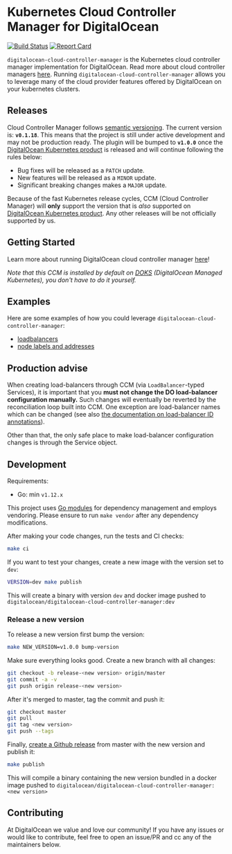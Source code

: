 # Kubernetes Cloud Controller Manager for DigitalOcean

[![Build Status](https://travis-ci.org/digitalocean/digitalocean-cloud-controller-manager.svg?branch=master)](https://travis-ci.org/digitalocean/digitalocean-cloud-controller-manager) [![Report Card](https://goreportcard.com/badge/github.com/digitalocean/digitalocean-cloud-controller-manager)](https://goreportcard.com/report/github.com/digitalocean/digitalocean-cloud-controller-manager)

`digitalocean-cloud-controller-manager` is the Kubernetes cloud controller manager implementation for DigitalOcean. Read more about cloud controller managers [here](https://kubernetes.io/docs/tasks/administer-cluster/running-cloud-controller/). Running `digitalocean-cloud-controller-manager` allows you to leverage many of the cloud provider features offered by DigitalOcean on your kubernetes clusters.

## Releases

Cloud Controller Manager follows [semantic versioning](https://semver.org/).
The current version is: **`v0.1.18`**. This means that the project is still
under active development and may not be production ready. The plugin will be
bumped to **`v1.0.0`** once the [DigitalOcean Kubernetes
product](https://www.digitalocean.com/products/kubernetes/) is released and
will continue following the rules below:

* Bug fixes will be released as a `PATCH` update.
* New features will be released as a `MINOR` update.
* Significant breaking changes makes a `MAJOR` update.

Because of the fast Kubernetes release cycles, CCM (Cloud Controller Manager)
will **only** support the version that is _also_ supported on [DigitalOcean Kubernetes
product](https://www.digitalocean.com/products/kubernetes/). Any other releases
will be not officially supported by us.

## Getting Started

Learn more about running DigitalOcean cloud controller manager [here](docs/getting-started.md)!

_Note that this CCM is installed by default on [DOKS](https://www.digitalocean.com/products/kubernetes/) (DigitalOcean Managed Kubernetes), you don't have to do it yourself._

## Examples

Here are some examples of how you could leverage `digitalocean-cloud-controller-manager`:

* [loadbalancers](docs/controllers/services/examples/)
* [node labels and addresses](docs/controllers/node/examples/)

## Production advise

When creating load-balancers through CCM (via `LoadBalancer`-typed Services), it is important that you **must not change the DO load-balancer configuration manually.** Such changes will eventually be reverted by the reconciliation loop built into CCM. One exception are load-balancer names which can be changed (see also [the documentation on load-balancer ID annotations](/docs/getting-started.md#load-balancer-id-annotations)).

Other than that, the only safe place to make load-balancer configuration changes is through the Service object.

## Development

Requirements:

* Go: min `v1.12.x`

This project uses [Go modules](https://github.com/golang/go/wiki/Modules) for dependency management and employs vendoring. Please ensure to run `make vendor` after any dependency modifications.

After making your code changes, run the tests and CI checks:

```bash
make ci
```

If you want to test your changes, create a new image with the version set to `dev`:

```bash
VERSION=dev make publish
```

This will create a binary with version `dev` and docker image pushed to
`digitalocean/digitalocean-cloud-controller-manager:dev`

### Release a new version

To release a new version first bump the version:

```bash
make NEW_VERSION=v1.0.0 bump-version
```

Make sure everything looks good. Create a new branch with all changes:

```bash
git checkout -b release-<new version> origin/master
git commit -a -v
git push origin release-<new version>
```

After it's merged to master, tag the commit and push it:

```bash
git checkout master
git pull
git tag <new version>
git push --tags
```

Finally, [create a Github
release](https://github.com/digitalocean/digitalocean-cloud-controller-manager/releases/new) from
master with the new version and publish it:

```bash
make publish
```

This will compile a binary containing the new version bundled in a docker image pushed to
`digitalocean/digitalocean-cloud-controller-manager:<new version>`

## Contributing

At DigitalOcean we value and love our community! If you have any issues or would like to contribute, feel free to open an issue/PR and cc any of the maintainers below.
